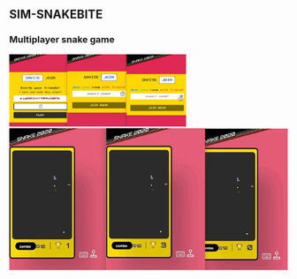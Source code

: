 ## SIM-SNAKEBITE  

### Multiplayer snake game

<img src="/snake_join.jpg" alt="snake jpg" width="320" >  
<img src="/snake_low.gif" alt="snake gif">  
